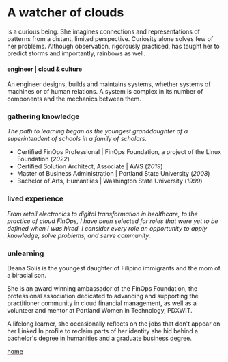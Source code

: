 # A watcher of clouds

is a curious being. She imagines connections and representations of patterns from a distant, limited perspective. Curiosity alone solves few of her problems. Although observation, rigorously practiced, has taught her to predict storms and importantly, rainbows as well. 

#### engineer  |   cloud & culture

An engineer designs, builds and maintains systems, whether systems of machines or of human relations. A system is complex in its number of components and the mechanics between them.  


### gathering knowledge 
_The path to learning began as the youngest granddaughter of a superintendent of schools in a family of scholars._

- Certified FinOps Professional  |  FinOps Foundation, a project of the Linux Foundation (_2022_)
- Certified Solution Architect, Associate  |  AWS (_2019_) 
- Master of Business Administration	 |  Portland State University (_2008_)
- Bachelor of Arts, Humantiies  |  Washington State University (_1999_)

### lived experience

_From retail electronics to digital transformation in healthcare, to the practice of cloud FinOps, I have been selected for roles that were yet to be defined when I was hired. 
I consider every role an opportunity to apply knowledge, solve problems, and serve community._ 

<!--  >  [draft] role | context (_era_)
>  
>     projects
>- generated value
>- milestones
>- catalysts


>talks and lectures

>influence
-->
### unlearning

<!--  this is a generative space. thoughtful, intentional, creative solutions to challenging, incomplete systems are held here.  -->



Deana Solis is the youngest daughter of Filipino immigrants and the mom of a biracial son.

She is an award winning ambassador of the FinOps Foundation, the professional association dedicated to advancing and supporting the practitioner community in cloud financial management, as well as a volunteer and mentor at Portland Women in Technology, PDXWIT.

A lifelong learner, she occasionally reflects on the jobs that don't appear on her Linked In profile to reclaim parts of her identity she hid behind a bachelor's degree in humanities and a graduate business degree. 


[home](README.md)
